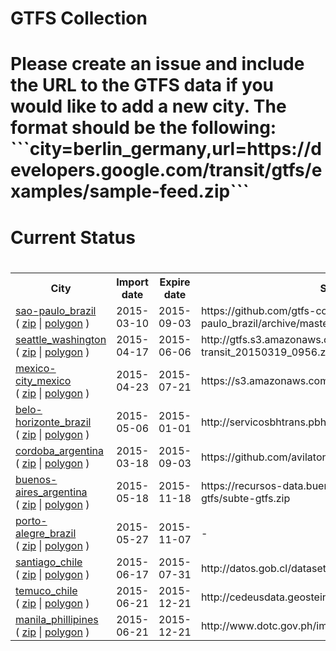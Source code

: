 <h1>GTFS Collection<h1/>
                <p>Please create an issue and include the URL to the GTFS data if you would like to add a new city. The format should be the following: <br>```city=berlin_germany,url=https://developers.google.com/transit/gtfs/examples/sample-feed.zip```<p/>
            <h1>Current Status<h1/>
            <table>
                <tr>
                    <th>City</th>
                    <th>Import date</th>
                    <th>Expire date</th>
                    <th>Source URL</th>
                </tr>
                <tr>
                    <td>
                        <a href='https://github.com/gtfs-collection/sao-paulo_brazil'>sao-paulo_brazil</a><br>(
                        <a href='https://github.com/gtfs-collection/sao-paulo_brazil/archive/master.zip'>zip</a> |
                        <a href='https://github.com/gtfs-collection/overview/blob/master/polygons/sao-paulo_brazil.geojson'>polygon</a> )
                        </td>
                    <td>2015-03-10</td>
                    <td>2015-09-03</td>
                    <td>https://github.com/gtfs-collection/sao-paulo_brazil/archive/master.zip</td>
                <tr/>
                <tr>
                    <td>
                        <a href='https://github.com/gtfs-collection/seattle_washington'>seattle_washington</a><br>(
                        <a href='https://github.com/gtfs-collection/seattle_washington/archive/master.zip'>zip</a> |
                        <a href='https://github.com/gtfs-collection/overview/blob/master/polygons/seattle_washington.geojson'>polygon</a> )
                        </td>
                    <td>2015-04-17</td>
                    <td>2015-06-06</td>
                    <td>http://gtfs.s3.amazonaws.com/sound-transit_20150319_0956.zip</td>
                <tr/>
                <tr>
                    <td>
                        <a href='https://github.com/gtfs-collection/mexico-city_mexico'>mexico-city_mexico</a><br>(
                        <a href='https://github.com/gtfs-collection/mexico-city_mexico/archive/master.zip'>zip</a> |
                        <a href='https://github.com/gtfs-collection/overview/blob/master/polygons/mexico-city_mexico.geojson'>polygon</a> )
                        </td>
                    <td>2015-04-23</td>
                    <td>2015-07-21</td>
                    <td>https://s3.amazonaws.com/setravi/df_gtfs.zip</td>
                <tr/>
                <tr>
                    <td>
                        <a href='https://github.com/gtfs-collection/belo-horizonte_brazil'>belo-horizonte_brazil</a><br>(
                        <a href='https://github.com/gtfs-collection/belo-horizonte_brazil/archive/master.zip'>zip</a> |
                        <a href='https://github.com/gtfs-collection/overview/blob/master/polygons/belo-horizonte_brazil.geojson'>polygon</a> )
                        </td>
                    <td>2015-05-06</td>
                    <td>2015-01-01</td>
                    <td>http://servicosbhtrans.pbh.gov.br/transitfiles/gtfs_bhtransit.zip</td>
                <tr/>
                <tr>
                    <td>
                        <a href='https://github.com/gtfs-collection/cordoba_argentina'>cordoba_argentina</a><br>(
                        <a href='https://github.com/gtfs-collection/cordoba_argentina/archive/master.zip'>zip</a> |
                        <a href='https://github.com/gtfs-collection/overview/blob/master/polygons/cordoba_argentina.geojson'>polygon</a> )
                        </td>
                    <td>2015-03-18</td>
                    <td>2015-09-03</td>
                    <td>https://github.com/avilaton/gtfscba-data</td>
                <tr/>
                <tr>
                    <td>
                        <a href='https://github.com/gtfs-collection/buenos-aires_argentina'>buenos-aires_argentina</a><br>(
                        <a href='https://github.com/gtfs-collection/buenos-aires_argentina/archive/master.zip'>zip</a> |
                        <a href='https://github.com/gtfs-collection/overview/blob/master/polygons/buenos-aires_argentina.geojson'>polygon</a> )
                        </td>
                    <td>2015-05-18</td>
                    <td>2015-11-18</td>
                    <td>https://recursos-data.buenosaires.gob.ar/ckan2/subte-gtfs/subte-gtfs.zip</td>
                <tr/>
                <tr>
                    <td>
                        <a href='https://github.com/gtfs-collection/porto-alegre_brazil'>porto-alegre_brazil</a><br>(
                        <a href='https://github.com/gtfs-collection/porto-alegre_brazil/archive/master.zip'>zip</a> |
                        <a href='https://github.com/gtfs-collection/overview/blob/master/polygons/porto-alegre_brazil.geojson'>polygon</a> )
                        </td>
                    <td>2015-05-27</td>
                    <td>2015-11-07</td>
                    <td>-</td>
                <tr/>
                <tr>
                    <td>
                        <a href='https://github.com/gtfs-collection/santiago_chile'>santiago_chile</a><br>(
                        <a href='https://github.com/gtfs-collection/santiago_chile/archive/master.zip'>zip</a> |
                        <a href='https://github.com/gtfs-collection/overview/blob/master/polygons/santiago_chile.geojson'>polygon</a> )
                        </td>
                    <td>2015-06-17</td>
                    <td>2015-07-31</td>
                    <td>http://datos.gob.cl/datasets/ver/1587</td>
                <tr/>
                <tr>
                    <td>
                        <a href='https://github.com/gtfs-collection/temuco_chile'>temuco_chile</a><br>(
                        <a href='https://github.com/gtfs-collection/temuco_chile/archive/master.zip'>zip</a> |
                        <a href='https://github.com/gtfs-collection/overview/blob/master/polygons/temuco_chile.geojson'>polygon</a> )
                        </td>
                    <td>2015-06-21</td>
                    <td>2015-12-21</td>
                    <td>http://cedeusdata.geosteiniger.cl/documents/150/download</td>
                <tr/>
                <tr>
                    <td>
                        <a href='https://github.com/gtfs-collection/manila_phillipines'>manila_phillipines</a><br>(
                        <a href='https://github.com/gtfs-collection/manila_phillipines/archive/master.zip'>zip</a> |
                        <a href='https://github.com/gtfs-collection/overview/blob/master/polygons/manila_phillipines.geojson'>polygon</a> )
                        </td>
                    <td>2015-06-21</td>
                    <td>2015-12-21</td>
                    <td>http://www.dotc.gov.ph/images/Open_Data/gtfs_884416.zip</td>
                <tr/></table>